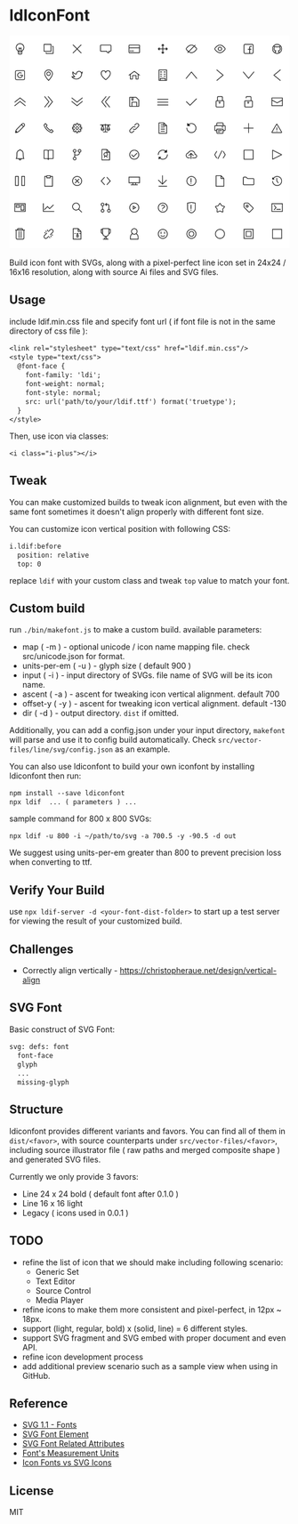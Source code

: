 # ldIconFont

![ldiconfont preview](https://github.com/loadingio/ldiconfont/blob/master/screenshot.png?raw=true)

Build icon font with SVGs, along with a pixel-perfect line icon set in 24x24 / 16x16 resolution, along with source Ai files and SVG files.


## Usage

include ldif.min.css file and specify font url ( if font file is not in the same directory of css file ):

    <link rel="stylesheet" type="text/css" href="ldif.min.css"/>
    <style type="text/css">
      @font-face {
        font-family: 'ldi';
        font-weight: normal;
        font-style: normal;
        src: url('path/to/your/ldif.ttf') format('truetype');
      }
    </style>

Then, use icon via classes:

    <i class="i-plus"></i>


## Tweak

You can make customized builds to tweak icon alignment, but even with the same font sometimes it doesn't align properly with different font size. 

You can customize icon vertical position with following CSS:

    i.ldif:before
      position: relative
      top: 0

replace `ldif` with your custom class and tweak `top` value to match your font.


## Custom build

run `./bin/makefont.js` to make a custom build. available parameters:

 - map ( -m ) - optional unicode / icon name mapping file. check src/unicode.json for format.
 - units-per-em ( -u ) - glyph size ( default 900 )
 - input ( -i ) - input directory of SVGs. file name of SVG will be its icon name.
 - ascent ( -a ) - ascent for tweaking icon vertical alignment. default 700
 - offset-y ( -y ) - ascent for tweaking icon vertical alignment. default -130
 - dir ( -d ) - output directory. `dist` if omitted.

Additionally, you can add a config.json under your input directory, `makefont` will parse and use it to config build automatically. Check `src/vector-files/line/svg/config.json` as an example.

You can also use ldiconfont to build your own iconfont by installing ldiconfont then run:

    npm install --save ldiconfont
    npx ldif  ... ( parameters ) ...

sample command for 800 x 800 SVGs:

    npx ldif -u 800 -i ~/path/to/svg -a 700.5 -y -90.5 -d out

We suggest using units-per-em greater than 800 to prevent precision loss when converting to ttf.


## Verify Your Build

use `npx ldif-server -d <your-font-dist-folder>` to start up a test server for viewing the result of your customized build.



## Challenges

 - Correctly align vertically - https://christopheraue.net/design/vertical-align


## SVG Font

Basic construct of SVG Font:

    svg: defs: font
      font-face
      glyph
      ...
      missing-glyph


## Structure

ldiconfont provides different variants and favors. You can find all of them in `dist/<favor>`, with source counterparts under `src/vector-files/<favor>`, including source illustrator file ( raw paths and merged composite shape ) and generated SVG files. 

Currently we only provide 3 favors:

 - Line 24 x 24 bold ( default font after 0.1.0 )
 - Line 16 x 16 light
 - Legacy ( icons used in 0.0.1 )


## TODO

 - refine the list of icon that we should make including following scenario:
   - Generic Set
   - Text Editor
   - Source Control
   - Media Player
 - refine icons to make them more consistent and pixel-perfect, in 12px ~ 18px.
 - support (light, regular, bold) x (solid, line) = 6 different styles.
 - support SVG fragment and SVG embed with proper document and even API.
 - refine icon development process
 - add additional preview scenario such as a sample view when using in GitHub.


## Reference

 - [SVG 1.1 - Fonts](https://www.w3.org/TR/SVG11/fonts.html)
 - [SVG Font Element](https://developer.mozilla.org/en-US/docs/Web/SVG/Element/font)
 - [SVG Font Related Attributes](https://docs.google.com/spreadsheets/d/1NBUILrdB3uDDPzyicEU8WApkTXL9sZVmta7yneXlKIA/edit?usp=sharing)
 - [Font's Measurement Units](https://i.stack.imgur.com/Z0TnA.png)
 - [Icon Fonts vs SVG Icons](https://lambdatest.com/blog/its-2019-lets-end-the-debate-on-icon-fonts-vs-svg-icons)


## License

MIT
